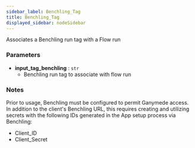 ```yaml
---
sidebar_label: Benchling_Tag
title: Benchling_Tag
displayed_sidebar: nodeSidebar
---
```


Associates a Benchling run tag with a Flow run

### Parameters
- **input_tag_benchling** : `str`
  - Benchling run tag to associate with flow run

### Notes
Prior to usage, Benchling must be configured to permit Ganymede access. In addition to
the client's Benchling URL, this requires creating and utilizing secrets with the following
IDs generated in the App setup process via Benchling:
- Client_ID
- Client_Secret